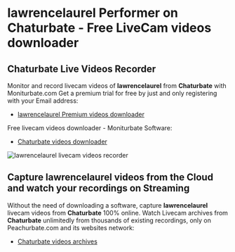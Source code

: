 # lawrencelaurel Performer on Chaturbate - Free LiveCam videos downloader

## Chaturbate Live Videos Recorder

Monitor and record livecam videos of **lawrencelaurel** from **Chaturbate** with Moniturbate.com
Get a premium trial for free by just and only registering with your Email address:
* [lawrencelaurel Premium videos downloader](https://moniturbate.com/request-demo-licence-key.html)

Free livecam videos downloader - Moniturbate Software:
* [Chaturbate videos downloader](https://moniturbate.com/moniturbate-download-software.html)

![lawrencelaurel livecam videos recorder](https://peachurnet.com/templates/moniturbate-software.png)


## Capture lawrencelaurel videos from the Cloud and watch your recordings on Streaming

Without the need of downloading a software, capture **lawrencelaurel** livecam videos from **Chaturbate** 100% online.
Watch Livecam archives from **Chaturbate** unlimitedly from thousands of existing recordings, only on Peachurbate.com and its websites network:
* [Chaturbate videos archives](https://peachurnet.com/)